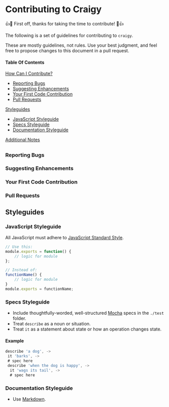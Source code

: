# Contributing to Craigy

:+1::tada: First off, thanks for taking the time to contribute! :tada::+1:

The following is a set of guidelines for contributing to `craigy`.

These are mostly guidelines, not rules. Use your best judgment, and feel free to propose changes to this document in a pull request.

#### Table Of Contents

[How Can I Contribute?](#how-can-i-contribute)

- [Reporting Bugs](#reporting-bugs)
- [Suggesting Enhancements](#suggesting-enhancements)
- [Your First Code Contribution](#your-first-code-contribution)
- [Pull Requests](#pull-requests)

[Styleguides](#styleguides)

- [JavaScript Styleguide](#javascript-styleguide)
- [Specs Styleguide](#specs-styleguide)
- [Documentation Styleguide](#documentation-styleguide)

[Additional Notes](#additional-notes)

##

### Reporting Bugs

### Suggesting Enhancements

### Your First Code Contribution

### Pull Requests

## Styleguides

### JavaScript Styleguide

All JavaScript must adhere to [JavaScript Standard Style](https://standardjs.com/).

```js
// Use this:
module.exports = function() {
    // logic for module
};

// Instead of:
functionName() {
    // logic for module
}
module.exports = functionName;
```

### Specs Styleguide

- Include thoughtfully-worded, well-structured [Mocha](https://jasmine.github.io/) specs in the `./test` folder.
- Treat `describe` as a noun or situation.
- Treat `it` as a statement about state or how an operation changes state.

#### Example

```javascript
describe 'a dog', ->
 it 'barks', ->
 # spec here
 describe 'when the dog is happy', ->
  it 'wags its tail', ->
  # spec here
```

### Documentation Styleguide

- Use [Markdown](https://daringfireball.net/projects/markdown).
